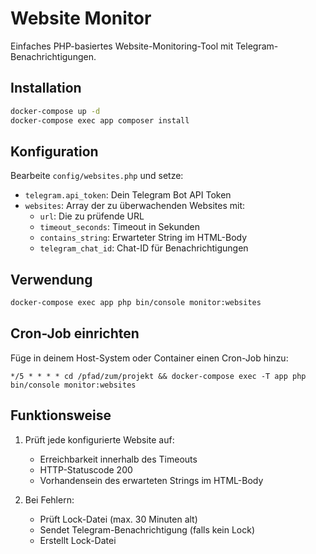 # Website Monitor

Einfaches PHP-basiertes Website-Monitoring-Tool mit Telegram-Benachrichtigungen.

## Installation

```bash
docker-compose up -d
docker-compose exec app composer install
```

## Konfiguration

Bearbeite `config/websites.php` und setze:

- `telegram.api_token`: Dein Telegram Bot API Token
- `websites`: Array der zu überwachenden Websites mit:
  - `url`: Die zu prüfende URL
  - `timeout_seconds`: Timeout in Sekunden
  - `contains_string`: Erwarteter String im HTML-Body
  - `telegram_chat_id`: Chat-ID für Benachrichtigungen

## Verwendung

```bash
docker-compose exec app php bin/console monitor:websites
```

## Cron-Job einrichten

Füge in deinem Host-System oder Container einen Cron-Job hinzu:

```cron
*/5 * * * * cd /pfad/zum/projekt && docker-compose exec -T app php bin/console monitor:websites
```

## Funktionsweise

1. Prüft jede konfigurierte Website auf:
   - Erreichbarkeit innerhalb des Timeouts
   - HTTP-Statuscode 200
   - Vorhandensein des erwarteten Strings im HTML-Body

2. Bei Fehlern:
   - Prüft Lock-Datei (max. 30 Minuten alt)
   - Sendet Telegram-Benachrichtigung (falls kein Lock)
   - Erstellt Lock-Datei
